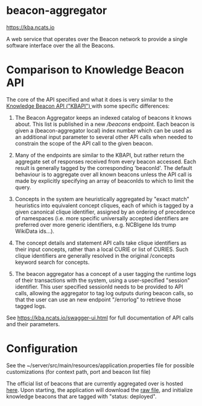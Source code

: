 # beacon-aggregator #

https://kba.ncats.io

A web service that operates over the Beacon network to provide a single software interface over the all the Beacons.

# Comparison to Knowledge Beacon API #

The core of the API specified and what it does is very similar to the [Knowledge Beacon API ("KBAPI") ](https://github.com/NCATS-Tangerine/translator-knowledge-beacon) with some specific differences:

1. The Beacon Aggregator keeps an indexed catalog of beacons it knows about. This list is published in a new */beacons* endpoint. Each beacon is given a (beacon-aggregator local) index number which can be used as an additional input parameter to several other API calls when needed to constrain the scope of the API call to the given beacon. 

2. Many of the endpoints are similar to the KBAPI, but rather return the aggregate set of responses received from every beacon accessed. Each result is generally tagged by the corresponding 'beaconId'. The default behaviour is to aggregate over all known beacons unless the API call is made by explicitly specifying an array of beaconIds to which to limit the query.

3. Concepts in the system are heuristically aggregated by "exact match" heuristics into equivalent concept cliques, each of which is tagged by a given canonical clique identifier, assigned by an ordering of precedence of namespaces (i.e. more specific universally accepted identifiers are preferred over more generic identifiers, e.g. NCBIgene Ids trump WikiData ids...).

4. The concept details and statement API calls take clique identifiers as their input concepts,  rather than a local CURIE or list of CURIES. Such clique identifiers are generally resolved in the original /concepts keyword search for concepts.

5. The beacon aggregator has a concept of a user tagging the runtime logs of their transactions with the system, using a user-specified "session" identifier. This user specified sessionId needs to be provided to API calls, allowing the aggregator to tag log outputs during beacon calls, so that the user can use an new endpoint "/errorlog" to retrieve those tagged logs. 

See https://kba.ncats.io/swagger-ui.html for full documentation of API calls and their parameters.

# Configuration #

See the ~/server/src/main/resources/application.properties file for possible customizations (for context path, port and beacon list file)

The official list of beacons that are currently aggregated over is hosted [here](https://github.com/NCATS-Tangerine/translator-knowledge-beacon/blob/develop/api/knowledge-beacon-list.yaml). Upon starting, the application will download the [raw file](https://raw.githubusercontent.com/NCATS-Tangerine/translator-knowledge-beacon/develop/api/knowledge-beacon-list.yaml), and initialize knowledge beacons that are tagged with "status: deployed".

